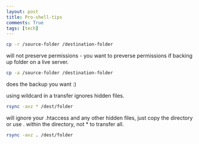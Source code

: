 ```yaml
---
layout: post
title: Pro-shell-tips
comments: True
tags: [tech]
---
```

``` bash
cp -r /source-folder /destination-folder
```
will not preserve permissions - you want to preverse permissions if backing up folder on a live server.
``` bash
cp -a /source-folder /destination-folder
```
does the backup you want :)

using wildcard in a transfer ignores hidden files.
``` bash
rsync -avz * /dest/folder
```
will ignore your .htaccess and any other hidden files, just copy the directory or use . within the directory, not * to transfer all.
``` bash
rsync -avz . /dest/folder
```
